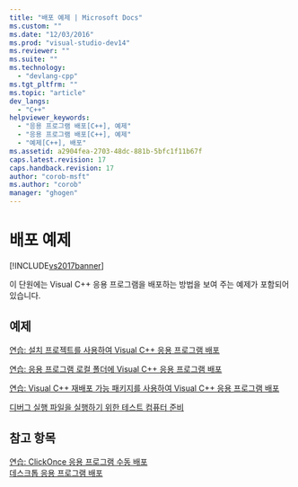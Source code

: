 ```yaml
---
title: "배포 예제 | Microsoft Docs"
ms.custom: ""
ms.date: "12/03/2016"
ms.prod: "visual-studio-dev14"
ms.reviewer: ""
ms.suite: ""
ms.technology: 
  - "devlang-cpp"
ms.tgt_pltfrm: ""
ms.topic: "article"
dev_langs: 
  - "C++"
helpviewer_keywords: 
  - "응용 프로그램 배포[C++], 예제"
  - "응용 프로그램 배포[C++], 예제"
  - "예제[C++], 배포"
ms.assetid: a2904fea-2703-48dc-881b-5bfc1f11b67f
caps.latest.revision: 17
caps.handback.revision: 17
author: "corob-msft"
ms.author: "corob"
manager: "ghogen"
---
```

# 배포 예제
[!INCLUDE[vs2017banner](../assembler/inline/includes/vs2017banner.md)]

이 단원에는 Visual C\+\+ 응용 프로그램을 배포하는 방법을 보여 주는 예제가 포함되어 있습니다.  
  
## 예제  
 [연습: 설치 프로젝트를 사용하여 Visual C\+\+ 응용 프로그램 배포](../ide/walkthrough-deploying-a-visual-cpp-application-by-using-a-setup-project.md)  
  
 [연습: 응용 프로그램 로컬 폴더에 Visual C\+\+ 응용 프로그램 배포](../ide/walkthrough-deploying-a-visual-cpp-application-to-an-application-local-folder.md)  
  
 [연습: Visual C\+\+ 재배포 가능 패키지를 사용하여 Visual C\+\+ 응용 프로그램 배포](../ide/deploying-visual-cpp-application-by-using-the-vcpp-redistributable-package.md)  
  
 [디버그 실행 파일을 실행하기 위한 테스트 컴퓨터 준비](../ide/preparing-a-test-machine-to-run-a-debug-executable.md)  
  
## 참고 항목  
 [연습: ClickOnce 응용 프로그램 수동 배포](../Topic/Walkthrough:%20Manually%20Deploying%20a%20ClickOnce%20Application.md)   
 [데스크톱 응용 프로그램 배포](../ide/deploying-native-desktop-applications-visual-cpp.md)